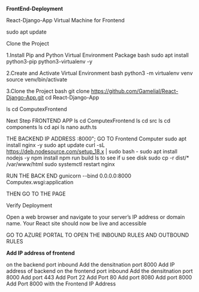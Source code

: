 **FrontEnd-Deployment**

React-Django-App
Virtual Machine for Frontend

sudo apt update

Clone the Project

1.Install Pip and Python Virtual Environment Package
bash sudo apt install python3-pip python3-virtualenv -y

2.Create and Activate Virtual Environment
bash python3 -m virtualenv venv source venv/bin/activate

3.Clone the Project
bash git clone https://github.com/Gamelial/React-Django-App.git cd React-Django-App

ls cd ComputexFrontend

Next Step FRONTEND APP ls cd ComputexFrontend ls cd src ls cd components ls cd api ls nano auth.ts

THE BACKEND IP ADDRESS :8000"; GO TO Frontend Computer sudo apt install nginx -y sudo apt update curl -sL
https://deb.nodesource.com/setup_18.x | sudo bash - sudo apt install nodejs -y npm install npm run build ls to see if u see disk sudo cp -r dist/* /var/www/html sudo systemctl restart nginx

RUN THE BACK END gunicorn --bind 0.0.0.0:8000 Computex.wsgi:application

THEN GO TO THE PAGE

Verify Deployment

Open a web browser and navigate to your server’s IP address or domain name. Your React site should now be live and accessible

GO TO AZURE PORTAL TO OPEN THE INBOUND RULES AND OUTBOUND RULES 

**Add IP address of frontend**

on the backend port inbound Add the densitnation port 8000 Add IP address of backend on the frontend port inbound
Add the densitnation port 8000 Add port 443 Add Port 22 Add Port 80 Add port 8080 Add port 8000 Add
Port 8000 with the Frontend IP Address
